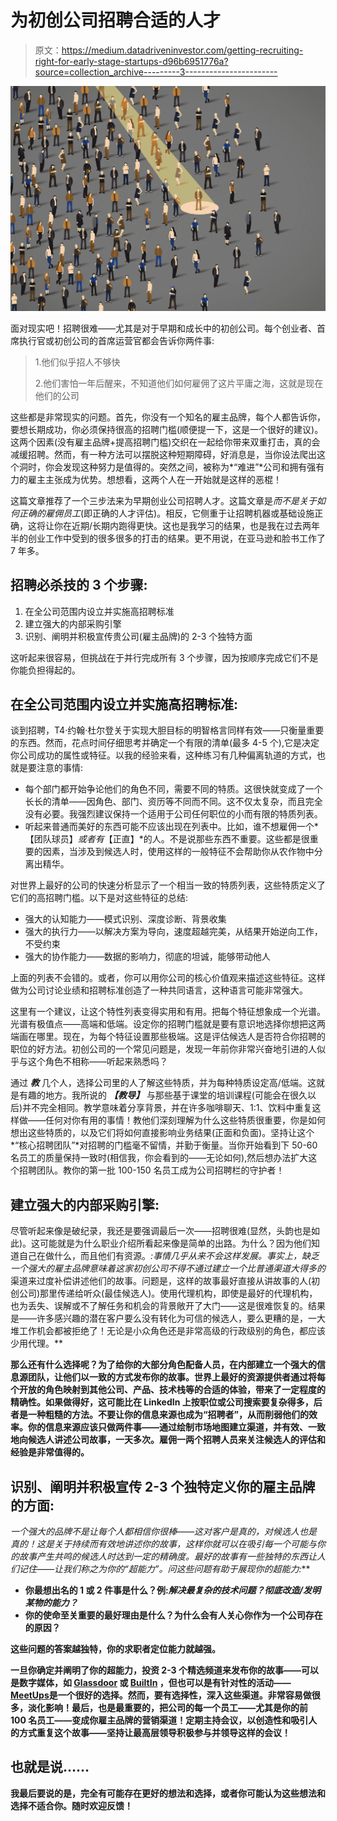 # 为初创公司招聘合适的人才

> 原文：<https://medium.datadriveninvestor.com/getting-recruiting-right-for-early-stage-startups-d96b6951776a?source=collection_archive---------3----------------------->

![](img/0c085f726f270038a198a891d6e66656.png)

面对现实吧！招聘很难——尤其是对于早期和成长中的初创公司。每个创业者、首席执行官或初创公司的首席运营官都会告诉你两件事:

> 1.他们似乎招人不够快
> 
> 2.他们害怕一年后醒来，不知道他们如何雇佣了这片平庸之海，这就是现在他们的公司

这些都是非常现实的问题。首先，你没有一个知名的雇主品牌，每个人都告诉你，要想长期成功，你必须保持很高的招聘门槛(顺便提一下，这是一个很好的建议)。这两个因素(没有雇主品牌+提高招聘门槛)交织在一起给你带来双重打击，真的会减缓招聘。然而，有一种方法可以摆脱这种短期障碍，好消息是，当你设法爬出这个洞时，你会发现这种努力是值得的。突然之间，被称为*“难进”*公司和拥有强有力的雇主主张成为优势。想想看，这两个人在一开始就是这样的恶棍！

这篇文章推荐了一个三步法来为早期创业公司招聘人才。这篇文章是*而不是关于如何正确的雇佣员工*(即正确的人才评估)。相反，它侧重于让招聘机器或基础设施正确，这将让你在近期/长期内跑得更快。这也是我学习的结果，也是我在过去两年半的创业工作中受到的很多很多的打击的结果。更不用说，在亚马逊和脸书工作了 7 年多。

## 招聘必杀技的 3 个步骤:

1.  在全公司范围内设立并实施高招聘标准
2.  建立强大的内部采购引擎
3.  识别、阐明并积极宣传贵公司(雇主品牌)的 2-3 个独特方面

这听起来很容易，但挑战在于并行完成所有 3 个步骤，因为按顺序完成它们不是你能负担得起的。

## 在全公司范围内设立并实施高招聘标准:

谈到招聘，T4·约翰·杜尔登关于实现大胆目标的明智格言同样有效——只衡量重要的东西。然而，花点时间仔细思考并确定一个有限的清单(最多 4-5 个),它是决定你公司成功的属性或特征。以我的经验来看，这种练习有几种偏离轨道的方式，也就是要注意的事情:

*   每个部门都开始争论他们的角色不同，需要不同的特质。这很快就变成了一个长长的清单——因角色、部门、资历等不同而不同。这不仅太复杂，而且完全没有必要。我强烈建议保持一个适用于公司任何职位的小而有限的特质列表。
*   听起来普通而美好的东西可能不应该出现在列表中。比如，谁不想雇佣一个*【团队球员】*或者有*【正直】*的人。不是说那些东西不重要。这些都是很重要的因素，当涉及到候选人时，使用这样的一般特征不会帮助你从农作物中分离出精华。

对世界上最好的公司的快速分析显示了一个相当一致的特质列表，这些特质定义了它们的高招聘门槛。以下是对这些特征的总结:

*   强大的认知能力——模式识别、深度诊断、背景收集
*   强大的执行力——以解决方案为导向，速度超越完美，从结果开始逆向工作，不受约束
*   强大的协作能力——数据的影响力，彻底的坦诚，能够带动他人

上面的列表不会错的。或者，你可以用你公司的核心价值观来描述这些特征。这样做为公司讨论业绩和招聘标准创造了一种共同语言，这种语言可能非常强大。

这里有一个建议，让这个特性列表变得实用和有用。把每个特征想象成一个光谱。光谱有极值点——高端和低端。设定你的招聘门槛就是要有意识地选择你想把这两端画在哪里。现在，为每个特征设置那些极端。这是评估候选人是否符合你招聘的职位的好方法。初创公司的一个常见问题是，发现一年前你非常兴奋地引进的人似乎与这个角色不相称——听起来熟悉吗？

通过 ***教*** 几个人，选择公司里的人了解这些特质，并为每种特质设定高/低端。这就是有趣的地方。我所说的 ***【教导】*** 与那些基于课堂的培训课程(可能会在很久以后)并不完全相同。教学意味着分享背景，并在许多咖啡聊天、1:1、饮料中重复这样做——任何对你有用的事情！教他们深刻理解为什么这些特质很重要，你是如何想出这些特质的，以及它们将如何直接影响业务结果(正面和负面)。坚持让这个*“核心招聘团队”*对招聘的门槛毫不留情，并勤于衡量。当你开始看到下 50-60 名员工的质量保持一致时(相信我，你会看到的——无论如何),然后想办法扩大这个招聘团队。教你的第一批 100-150 名员工成为公司招聘栏的守护者！

## 建立强大的内部采购引擎:

尽管听起来像是破纪录，我还是要强调最后一次——招聘很难(显然，头韵也是如此)。这可能就是为什么职业介绍所看起来像是简单的出路。为什么？因为他们知道自己在做什么，而且他们有资源。*:事情几乎从来不会这样发展。事实上，缺乏一个强大的雇主品牌意味着这家初创公司不得不通过建立一个比普通渠道大得多的*渠道来过度补偿讲述他们的故事。问题是，这样的故事最好直接从讲故事的人(初创公司)那里传递给听众(最佳候选人)。使用代理机构，即使是最好的代理机构，也为丢失、误解或不了解任务和机会的背景敞开了大门——这是很难恢复的。结果是——许多感兴趣的潜在客户要么没有转化为可信的候选人，要么更糟的是，一大堆工作机会都被拒绝了！无论是小众角色还是非常高级的行政级别的角色，都应该少用代理。**

**那么还有什么选择呢？为了给你的大部分角色配备人员，在内部建立一个强大的信息源团队，让他们以一致的方式发布你的故事。世界上最好的资源提供者通过将每个开放的角色映射到其他公司、产品、技术栈等的合适的体验，带来了一定程度的精确性。如果做得好，这可能比在 LinkedIn 上按职位或公司搜索要复杂得多，后者是一种粗糙的方法。不要让你的信息来源也成为“招聘者”，从而削弱他们的效率。你的信息来源应该只做两件事——通过绘制市场地图建立渠道，并有效、一致地向候选人讲述公司故事，一天多次。雇佣一两个招聘人员来关注候选人的评估和经验是非常值得的。**

## **识别、阐明并积极宣传 2-3 个独特定义你的雇主品牌的方面:**

**一个强大的品牌不是让每个人都相信你很棒——这对客户是真的，对候选人也是真的！这是关于持续而有效地讲述你的故事，这样你就可以在吸引每一个可能与你的故事产生共鸣的候选人时达到一定的精确度。最好的故事有一些独特的东西让人们记住——让我们称之为你的*“超能力”。问这些问题有助于展现你的超能力:***

*   **你最想出名的 1 或 2 件事是什么？例:*解决最复杂的技术问题？彻底改造/发明某物的能力？***
*   **你的使命至关重要的最好理由是什么？为什么会有人关心你作为一个公司存在的原因？**

**这些问题的答案越独特，你的求职者定位能力就越强。**

**一旦你确定并阐明了你的超能力，投资 2-3 个精选频道来发布你的故事——可以是数字媒体，如 [Glassdoor](https://www.glassdoor.com/index.htm) 或 [BuiltIn](https://builtin.com/) ，但也可以是有针对性的活动——[MeetUps](https://www.meetup.com/)是一个很好的选择。然而，要有选择性，深入这些渠道。非常容易做很多，淡化影响！最后，也是最重要的，把公司的每一个员工——尤其是你的前 100 名员工——变成你雇主品牌的营销渠道！定期主持会议，以创造性和吸引人的方式重复这个故事——坚持让最高层领导积极参与并领导这样的会议！**

## **也就是说……**

**我最后要说的是，完全有可能存在更好的想法和选择，或者你可能认为这些想法和选择不适合你。随时欢迎反馈！**